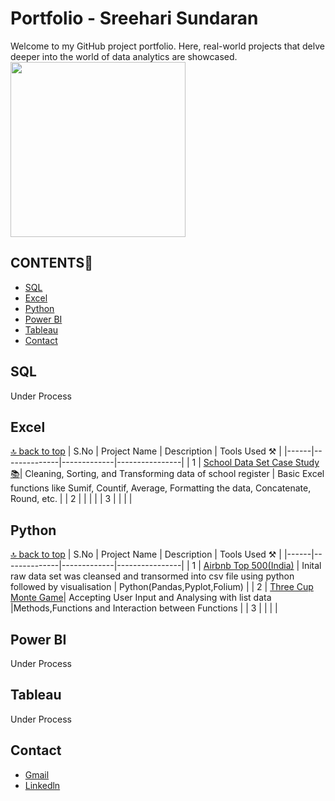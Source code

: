 # Portfolio - Sreehari Sundaran

Welcome to my GitHub project portfolio. Here, real-world projects that delve deeper into the world of data analytics are showcased.
<img src="https://user-images.githubusercontent.com/74038190/212749447-bfb7e725-6987-49d9-ae85-2015e3e7cc41.gif" width="280">
<a name="top"></a>
## CONTENTS📝

- [SQL](#sql)
- [Excel](#excel)
- [Python](#python)
- [Power BI](#power-bi)
- [Tableau](#tableau)
- [Contact](#contact)
## SQL 

Under Process

## Excel
[🔝 back to top](#top)
| S.No | Project Name | Description | Tools Used ⚒️ |
|------|--------------|-------------|----------------|
| 1 | [School Data Set Case Study 📚](https://github.com/lionheartsss1997/School-Data-Set-Excel-)| Cleaning, Sorting, and Transforming data of school register | Basic Excel functions like Sumif, Countif, Average, Formatting the data, Concatenate, Round, etc. |
| 2 |  |  |  |
| 3 |  |  |  |

## Python

[🔝 back to top](#top)
| S.No | Project Name | Description | Tools Used ⚒️ |
|------|--------------|-------------|----------------|
| 1 | [Airbnb Top 500(India)](https://github.com/lionheartsss1997/AirBnB_Top500_analysis) | Inital raw data set was cleansed and transormed into csv file using python followed by visualisation | Python(Pandas,Pyplot,Folium) |
| 2 | [Three Cup Monte Game](https://github.com/lionheartsss1997/three_cup_monte)| Accepting User Input and Analysing with list data |Methods,Functions and Interaction between Functions |
| 3 |  |  |  |


## Power BI

Under Process

## Tableau

Under Process

## Contact

*  [Gmail](mailto:sreeharisundaran@gmail.com?)
* <a href="https://www.linkedin.com/in/sreeharisundaran97/">Linkedln</a><br>


